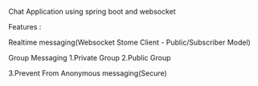 Chat Application using spring boot and websocket

Features :

Realtime messaging(Websocket Stome Client - Public/Subscriber Model)

Group Messaging 1.Private Group 2.Public Group

3.Prevent From Anonymous messaging(Secure)
